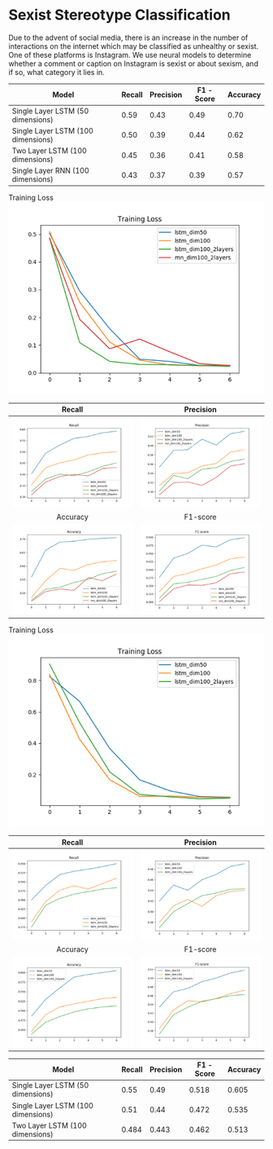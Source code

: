 # Sexist Stereotype Classification

Due to the advent of social media, there is an increase in the number of interactions on the internet which may be classified as unhealthy or sexist. One of these platforms is Instagram. We use neural models to determine whether a comment or caption on Instagram is sexist or about sexism, and if so, what category it lies in.

| Model                                | Recall | Precision | F1 \-Score | Accuracy |
|--------------------------------------|--------|-----------|------------|----------|
| Single Layer LSTM \(50 dimensions\)  | 0\.59  | 0\.43     | 0\.49      | 0\.70    |
| Single Layer LSTM \(100 dimensions\) | 0\.50  | 0\.39     | 0\.44      | 0\.62    |
| Two Layer LSTM \(100 dimensions\)    | 0\.45  | 0\.36     | 0\.41      | 0\.58    |
| Single Layer RNN \(100 dimensions\)  | 0\.43  | 0\.37     | 0\.39      | 0\.57    |

Training Loss
![](results/sns_classfication/train_loss_allsns.png)

Recall            |  Precision
:-------------------------:|:-------------------------:
![](results/sns_classfication/rec_all_sns.png) | ![](results/sns_classfication/prec_all_sns.png)
Accuracy            |  F1-score
![](results/sns_classfication/acc_all_sns.png) | ![](results/sns_classfication/f1-score-sns.png)

Training Loss
![](results/multiple/mutiple_train_loss_all.png)

Recall            |  Precision
:-------------------------:|:-------------------------:
![](results/multiple/multi_rec_all_sns.png) | ![](results/multiple/multi_prec_all_sns.png)
Accuracy            |  F1-score
![](results/multiple/mutlti_acc_all_sns.png) | ![](results/multiple/mutiple_f1_all.png)

| Model                                | Recall | Precision | F1 \-Score | Accuracy |
|--------------------------------------|--------|-----------|------------|----------|
| Single Layer LSTM \(50 dimensions\)  | 0\.55  | 0\.49     | 0\.518     | 0\.605   |
| Single Layer LSTM \(100 dimensions\) | 0\.51  | 0\.44     | 0\.472     | 0\.535   |
| Two Layer LSTM \(100 dimensions\)    | 0\.484 | 0\.443    | 0\.462     | 0\.513   |



